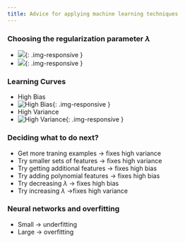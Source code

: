 ```yaml
---
title: Advice for applying machine learning techniques
---
```

### Choosing the regularization parameter $\lambda$
* ![](chapters/7/1.PNG){: .img-responsive }
* ![](chapters/7/2.PNG){: .img-responsive }

### Learning Curves
* High Bias
* ![High Bias](chapters/7/3.PNG){: .img-responsive }
* High Variance
* ![High Variance](chapters/7/4.PNG){: .img-responsive }

### Deciding what to do next?
* Get more traning examples -> fixes high variance
* Try smaller sets of features -> fixes high variance
* Try getting additional features -> fixes high bias
* Try adding polynomial features -> fixes high bias
* Try decreasing $\lambda$ -> fixes high bias
* Try increasing $\lambda$ ->fixes high variance

### Neural networks and overfitting
* Small -> underfitting
* Large -> overfitting